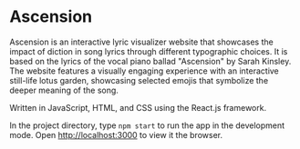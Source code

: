 # Ascension

Ascension is an interactive lyric visualizer website that showcases the impact of diction in song lyrics through different typographic choices. It is based on the lyrics of the vocal piano ballad "Ascension" by Sarah Kinsley. The website features a visually engaging experience with an interactive still-life lotus garden, showcasing selected emojis that symbolize the deeper meaning of the song.

Written in JavaScript, HTML, and CSS using the React.js framework.

In the project directory, type `npm start` to run the app in the development mode.
Open [http://localhost:3000](http://localhost:3000) to view it the browser.
